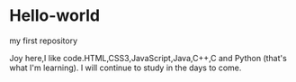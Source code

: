 # Hello-world
my first repository

Joy here,I like code.HTML,CSS3,JavaScript,Java,C++,C and Python (that's what I'm learning).
I will continue to study in the days to come.
